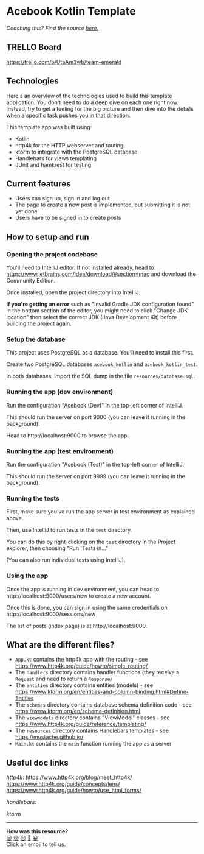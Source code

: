 # Acebook Kotlin Template

_Coaching this? Find the source
[here.](https://github.com/makersacademy/slug/blob/main/materials/universe/acebook/seeds/kotlin-http4k/README.ed.md)_

## TRELLO Board
https://trello.com/b/UtaAm3wb/team-emerald

## Technologies

Here's an overview of the technologies used to build this template application. 
You don't need to do a deep dive on each one right now. Instead, try to get a feeling for 
the big picture and then dive into the details when a specific task pushes you in that direction.

This template app was built using:
 * Kotlin
 * http4k for the HTTP webserver and routing
 * ktorm to integrate with the PostgreSQL database
 * Handlebars for views templating
 * JUnit and hamkrest for testing

## Current features
- Users can sign up, sign in and log out
- The page to create a new post is implemented, but submitting it is not yet done
- Users have to be signed in to create posts

## How to setup and run

### Opening the project codebase

You'll need to IntelliJ editor. If not installed already, head to https://www.jetbrains.com/idea/download/#section=mac
and download the Community Edition.

Once installed, open the project directory into IntelliJ.

**If you're getting an error** such as "Invalid Gradle JDK configuration found" in the bottom section of the editor, you might need to click "Change JDK location"
then select the correct JDK (Java Development Kit) before building the project again.

### Setup the database

This project uses PostgreSQL as a database. You'll need to install this first.

Create two PostgreSQL databases `acebook_kotlin` and `acebook_kotlin_test`.

In both databases, import the SQL dump in the file `resources/database.sql`.

### Running the app (dev environment)

Run the configuration "Acebook (Dev)" in the top-left corner of IntelliJ.

This should run the server on port 9000 (you can leave it running in the background).

Head to http://localhost:9000 to browse the app.

### Running the app (test environment)

Run the configuration "Acebook (Test)" in the top-left corner of IntelliJ.

This should run the server on port 9999 (you can leave it running in the background).

### Running the tests

First, make sure you've run the app server in test environment as explained above.

Then, use IntelliJ to run tests in the `test` directory.

You can do this by right-clicking on the `test` directory in the Project explorer, then choosing "Run 'Tests in..."

(You can also run individual tests using IntelliJ).

### Using the app

Once the app is running in dev environment, you can head to http://localhost:9000/users/new to create a new account.

Once this is done, you can sign in using the same credentials on http://localhost:9000/sessions/new

The list of posts (index page) is at http://localhost:9000.

## What are the different files?
 - `App.kt` contains the http4k app with the routing - see https://www.http4k.org/guide/howto/simple_routing/
 - The `handlers` directory contains handler functions (they receive a `Request` and need to return a `Response`)
 - The `entities` directory contains entities (models) - see https://www.ktorm.org/en/entities-and-column-binding.html#Define-Entities
 - The `schemas` directory contains database schema definition code - see https://www.ktorm.org/en/schema-definition.html 
 - The `viewmodels` directory contains "ViewModel" classes - see https://www.http4k.org/guide/reference/templating/
 - The `resources` directory contains Handlebars templates - see https://mustache.github.io/
 - `Main.kt` contains the `main` function running the app as a server

## Useful doc links

*http4k*:
https://www.http4k.org/blog/meet_http4k/
https://www.http4k.org/guide/concepts/lens/
https://www.http4k.org/guide/howto/use_html_forms/

*handlebars*:

*ktorm*



<!-- BEGIN GENERATED SECTION DO NOT EDIT -->

---

**How was this resource?**  
[😫](https://airtable.com/shrUJ3t7KLMqVRFKR?prefill_Repository=makersacademy%2Facebook-kotlin-http4k-template&prefill_File=README.md&prefill_Sentiment=😫) [😕](https://airtable.com/shrUJ3t7KLMqVRFKR?prefill_Repository=makersacademy%2Facebook-kotlin-http4k-template&prefill_File=README.md&prefill_Sentiment=😕) [😐](https://airtable.com/shrUJ3t7KLMqVRFKR?prefill_Repository=makersacademy%2Facebook-kotlin-http4k-template&prefill_File=README.md&prefill_Sentiment=😐) [🙂](https://airtable.com/shrUJ3t7KLMqVRFKR?prefill_Repository=makersacademy%2Facebook-kotlin-http4k-template&prefill_File=README.md&prefill_Sentiment=🙂) [😀](https://airtable.com/shrUJ3t7KLMqVRFKR?prefill_Repository=makersacademy%2Facebook-kotlin-http4k-template&prefill_File=README.md&prefill_Sentiment=😀)  
Click an emoji to tell us.

<!-- END GENERATED SECTION DO NOT EDIT -->
